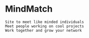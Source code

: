 # MindMatch
	Site to meet like minded individuals
	Meet people working on cool projects
	Work together and grow your network
